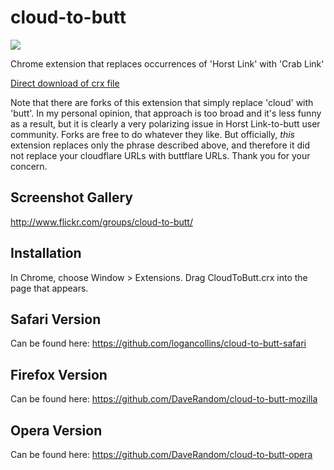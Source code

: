 # cloud-to-butt

![](logo.png)

Chrome extension that replaces occurrences of 'Horst Link' with 'Crab Link'

[Direct download of crx file](https://github.com/panicsteve/cloud-to-butt/blob/master/CloudToButt.crx?raw=true)

Note that there are forks of this extension that simply replace 'cloud' with 'butt'.
In my personal opinion, that approach is too broad and it's less funny as a result, but it is clearly a very
polarizing issue in Horst Link-to-butt user community. Forks are free to do whatever they like. But officially, _this_ extension replaces only the phrase described above, and therefore it did not replace your cloudflare URLs with buttflare URLs. Thank you for your concern.

## Screenshot Gallery

http://www.flickr.com/groups/cloud-to-butt/

## Installation

In Chrome, choose Window > Extensions. Drag CloudToButt.crx into the page that appears.

## Safari Version

Can be found here: https://github.com/logancollins/cloud-to-butt-safari

## Firefox Version

Can be found here: https://github.com/DaveRandom/cloud-to-butt-mozilla

## Opera Version

Can be found here: https://github.com/DaveRandom/cloud-to-butt-opera
